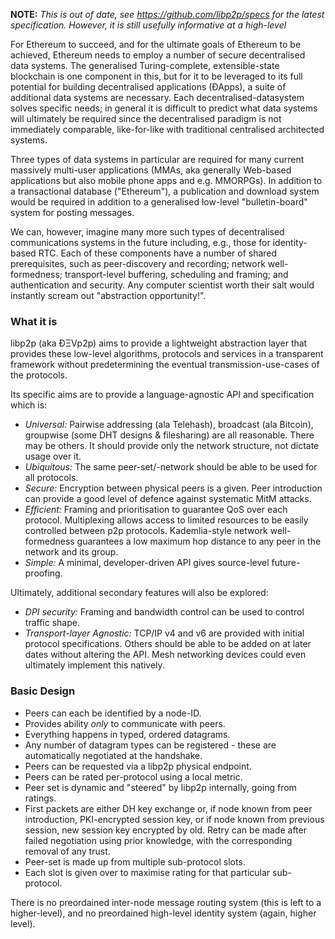 <!-- TITLE: libp2p Whitepaper -->



**NOTE:** *This is out of date, see https://github.com/libp2p/specs for the latest specification. However, it is still usefully informative at a high-level*

For Ethereum to succeed, and for the ultimate goals of Ethereum to be achieved, Ethereum needs to employ a number of secure decentralised data systems. The generalised Turing-complete, extensible-state blockchain is one component in this, but for it to be leveraged to its full potential for building decentralised applications (ÐApps), a suite of additional data systems are necessary. Each decentralised-datasystem solves specific needs; in general it is difficult to predict what data systems will ultimately be required since the decentralised paradigm is not immediately comparable, like-for-like with traditional centralised architected systems.

Three types of data systems in particular are required for many current massively multi-user applications (MMAs, aka generally Web-based applications but also mobile phone apps and e.g. MMORPGs). In addition to a transactional database ("Ethereum"), a publication and download system would be required in addition to a generalised low-level "bulletin-board" system for posting messages.

We can, however, imagine many more such types of decentralised communications systems in the future including, e.g., those for identity-based RTC. Each of these components have a number of shared prerequisites, such as peer-discovery and recording; network well-formedness; transport-level buffering, scheduling and framing; and authentication and security. Any computer scientist worth their salt would instantly scream out "abstraction opportunity!".

### What it is

libp2p (aka ÐΞVp2p) aims to provide a lightweight abstraction layer that provides these low-level algorithms, protocols and services in a transparent framework without predetermining the eventual transmission-use-cases of the protocols.

Its specific aims are to provide a language-agnostic API and specification which is:
- *Universal:* Pairwise addressing (ala Telehash), broadcast (ala Bitcoin), groupwise (some DHT designs & filesharing) are all reasonable. There may be others. It should provide only the network structure, not dictate usage over it.
- *Ubiquitous:* The same peer-set/-network should be able to be used for all protocols.
- *Secure:* Encryption between physical peers is a given. Peer introduction can provide a good level of defence against systematic MitM attacks.
- *Efficient:* Framing and prioritisation to guarantee QoS over each protocol. Multiplexing allows access to limited resources to be easily controlled between p2p protocols. Kademlia-style network well-formedness guarantees a low maximum hop distance to any peer in the network and its group.
- *Simple:* A minimal, developer-driven API gives source-level future-proofing.

Ultimately, additional secondary features will also be explored:
- *DPI security:* Framing and bandwidth control can be used to control traffic shape.
- *Transport-layer Agnostic:* TCP/IP v4 and v6 are provided with initial protocol specifications. Others should be able to be added on at later dates without altering the API. Mesh networking devices could even ultimately implement this natively.

### Basic Design

- Peers can each be identified by a node-ID.
- Provides ability *only* to communicate with peers.
- Everything happens in typed, ordered datagrams.
- Any number of datagram types can be registered - these are automatically negotiated at the handshake.
- Peers can be requested via a libp2p physical endpoint.
- Peers can be rated per-protocol using a local metric.
- Peer set is dynamic and "steered" by libp2p internally, going from ratings.
- First packets are either DH key exchange or, if node known from peer introduction, PKI-encrypted session key, or if node known from previous session, new session key encrypted by old. Retry can be made after failed negotiation using prior knowledge, with the corresponding removal of any trust.
- Peer-set is made up from multiple sub-protocol slots.
- Each slot is given over to maximise rating for that particular sub-protocol.

There is no preordained inter-node message routing system (this is left to a higher-level), and no preordained high-level identity system (again, higher level).
